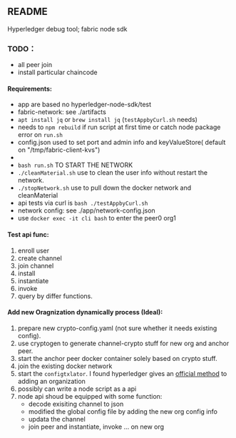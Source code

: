 ## README
Hyperledger debug tool; fabric node sdk

### TODO：

+ all peer join
+ install particular chaincode


#### Requirements:

+ app are based no hyperledger-node-sdk/test
+ fabric-network: see ./artifacts
+ `apt install jq` or `brew install jq` (`testAppbyCurl.sh` needs)
+ needs to `npm rebuild` if run script at first time or catch node package error on `run.sh`
+ config.json used to set port and admin info and keyValueStore( default on "/tmp/fabric-client-kvs")
+ 
+ `bash run.sh` TO START THE NETWORK
+ `./cleanMaterial.sh` use to clean the user info without restart the network.
+ `./stopNetwork.sh` use to pull down the docker network and cleanMaterial
+ api tests via curl is `bash ./testAppbyCurl.sh`
+ network config: see ./app/network-config.json
+ use `docker exec -it cli bash` to enter the peer0 org1


#### Test api func:

1. enroll user
2. create channel
3. join channel
4. install
5. instantiate
6. invoke
7. query by differ functions.

#### Add new Oragnization dynamically process (Ideal):
1. prepare new crypto-config.yaml (not sure whether it needs existing config). 
2. use cryptogen to generate channel-crypto stuff for new org and anchor peer.
3. start the anchor peer docker container solely based on crypto stuff.
4. join the existing docker network
5. start the `configtxlator`. I found hyperledger gives an [official method](https://github.com/hyperledger/fabric/tree/master/examples/configtxupdate) to adding an organization
6. possibly can write a node script as a api 
7. node api shoud be equipped with some function:
    - decode exisiting channel to json
    - modified the global config file by adding the new org config info
    - updata the channel 
    - join peer and instantiate, invoke ... on new org